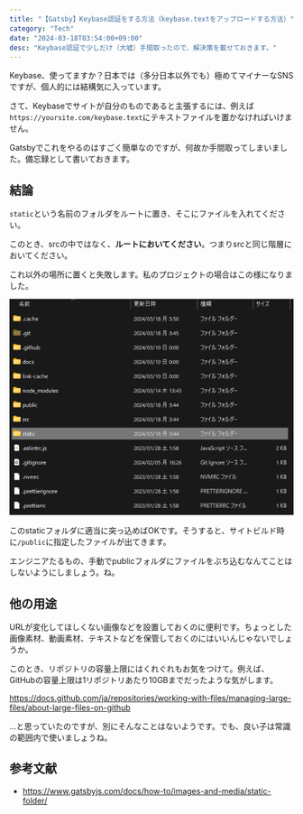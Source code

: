```yaml
---
title: "【Gatsby】Keybase認証をする方法（keybase.textをアップロードする方法）"
category: "Tech"
date: "2024-03-18T03:54:00+09:00"
desc: "Keybase認証で少しだけ（大嘘）手間取ったので、解決策を載せておきます。"
---
```


Keybase、使ってますか？日本では（多分日本以外でも）極めてマイナーなSNSですが、個人的には結構気に入っています。

さて、Keybaseでサイトが自分のものであると主張するには、例えば`https://yoursite.com/keybase.text`にテキストファイルを置かなければいけません。

Gatsbyでこれをやるのはすごく簡単なのですが、何故か手間取ってしまいました。備忘録として書いておきます。

## 結論

`static`という名前のフォルダをルートに置き、そこにファイルを入れてください。

このとき、srcの中ではなく、**ルートにおいてください**。つまりsrcと同じ階層においてください。

これ以外の場所に置くと失敗します。私のプロジェクトの場合はこの様になりました。

![Gatsbyプロジェクトのディレクトリ](image.png)

このstaticフォルダに適当に突っ込めばOKです。そうすると、サイトビルド時に`/public`に指定したファイルが出てきます。

エンジニアたるもの、手動でpublicフォルダにファイルをぶち込むなんてことはしないようにしましょう。ね。

## 他の用途

URLが変化してほしくない画像などを設置しておくのに便利です。ちょっとした画像素材、動画素材、テキストなどを保管しておくのにはいいんじゃないでしょうか。

このとき、リポジトリの容量上限にはくれぐれもお気をつけて。例えば、GitHubの容量上限は1リポジトリあたり10GBまでだったような気がします。

https://docs.github.com/ja/repositories/working-with-files/managing-large-files/about-large-files-on-github

…と思っていたのですが、別にそんなことはないようです。でも、良い子は常識の範囲内で使いましょうね。

## 参考文献

- https://www.gatsbyjs.com/docs/how-to/images-and-media/static-folder/